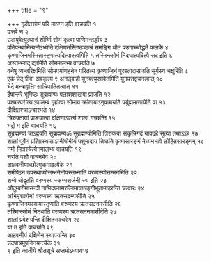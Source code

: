 +++
title = "९"

+++
गृहीतसोमं परि माऽग्न इति वाचयति १  
उत्तरे च २  
उदायुषेत्युत्थानं शीर्ष्णि सोमं कृत्वा पाणिमन्तर्द्धाय ३  
प्रतिपन्थामित्यनोऽभ्येति दक्षिणतस्तिष्ठञ्छन्नं समङ्गि धौतं प्रउगाच्चोद्धते फलके ४  
कृष्णाजिनमस्मिन्नास्तृणात्यदित्यास्त्वगिति ५ तस्मिन्त्सोमं निदधात्यदित्यै सद इति ६  
अस्तम्भ्नाद् द्यामिति सोममालभ्य वाचयति ७  
वनेषु व्यन्तरिक्षमिति सोमपर्याणहनेन परितत्य कृष्णाजिनं पुरस्तादासजति सूर्यस्य चक्षुरिति ८  
एकं चेद् ग्रीवा अवकृत्य ९ अनड्वाहौ युनक्त्युस्रावेतमिति युगपत्तद्वचनत्वात् १०  
भेदे मन्त्रावृत्तिः सान्निपातितत्वात् ११  
ईषान्तरे भूमिष्ठः सुब्रह्मण्यः पलाशशाखया प्राजति १२  
पश्चात्परीत्याऽपालम्बं गृहीत्वा सोमाय क्रीतायाऽनुवाचयति पर्युह्यमाणायेति वा १३  
दीक्षितश्चाऽन्वारभते १४  
त्रिरुक्तायां प्राङ्यात्वा दक्षिणाऽवर्त्य शालां गच्छन्ति १५  
भद्रो म इति वाचयति १६  
सुब्रह्मण्यां चाऽह्वयति सुब्रह्मण्यॐ सुब्रह्मण्योमिति त्रिरुक्त्वा सकृन्निगदं यावदहे सुत्या तथाऽऽह १७  
शालां पूर्वेण प्रतिप्रस्थाताऽग्नीषोमीयं पशुमादाय तिष्ठति कृष्णसारङ्गं मेध्यमभावे लोहितसारङ्गम् १८  
नमो मित्रस्येत्येनमालभ्य वाचयति १९  
चरति पशौ वाचनमेव २०  
आहवनीयाच्छोल्मुकमाहृत्यैके २१  
समीपेऽन उपस्थाप्योत्तम्भनेनोपस्तभ्नाति वरुणस्योत्तम्भनमिति २२  
शम्ये चोद्वृहति वरुणस्य स्कम्भसर्जनी स्थ इति २३  
औदुम्बरीमासन्दीं नाभिदघ्नामरत्निमात्राऽङ्गीभूतामाहरन्ति चत्वारः २४  
अभिमृशत्येनां वरुणस्य ऋतसदन्यसीति २५  
कृष्णाजिनमस्यामास्तृणाति वरुणस्य ऋतसदनमसीति २६  
तस्मिन्त्सोमं निदधाति वरुणस्य ऋतसदनमासीदेति २७  
शालां प्रवेशयन्ति दीक्षितसञ्चरेण २८  
या त इति वाचयति २९  
आहवनीयं दक्षिणेन स्थापयन्ति ३०  
उदपात्रमुपनिनयन्त्येके ३१  
९ इति कातीये श्रौतसूत्रे सप्तमोऽध्यायः ७  
  
